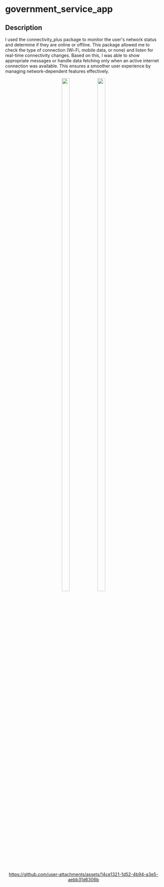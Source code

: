 # government_service_app

## Description

I used the connectivity_plus package to monitor the user's network status and determine if they are online or offline. This package allowed me to check the type of connection (Wi-Fi, mobile data, or none) and listen for real-time connectivity changes. Based on this, I was able to show appropriate messages or handle data fetching only when an active internet connection was available. This ensures a smoother user experience by managing network-dependent features effectively.
<div align ="center">
  
<img src ="https://github.com/user-attachments/assets/3149d8ae-3081-4ea0-965f-e17d0f804cc3" height=65% width=22%>

<img src="https://github.com/user-attachments/assets/acf72e3a-3e47-47b8-9212-a0363e8ff7fe" height=65% width=22%>  

https://github.com/user-attachments/assets/14ce1321-1d52-4b94-a3e5-aebb31d6306b
  
</div>




